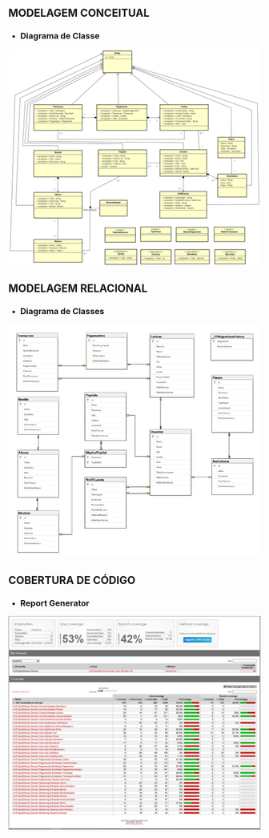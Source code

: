 ## **MODELAGEM CONCEITUAL**
- ### **Diagrama de Classe**

![](modelagem-conceitual.png)

## **MODELAGEM RELACIONAL**
- ### **Diagrama de Classes**

![](modelagem-relacional.png)

## **COBERTURA DE CÓDIGO**
- ### **Report Generator**

![](reportgenerator.png)
